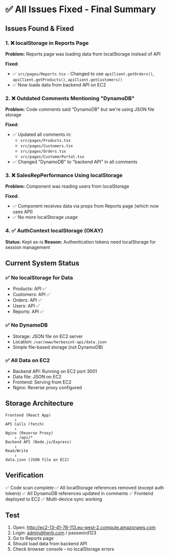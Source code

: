 # ✅ All Issues Fixed - Final Summary

## Issues Found & Fixed

### 1. ❌ localStorage in Reports Page
**Problem:** Reports page was loading data from localStorage instead of API

**Fixed:**
- ✅ `src/pages/Reports.tsx` - Changed to use `apiClient.getOrders()`, `apiClient.getProducts()`, `apiClient.getCustomers()`
- ✅ Now loads data from backend API on EC2

### 2. ❌ Outdated Comments Mentioning "DynamoDB"
**Problem:** Code comments said "DynamoDB" but we're using JSON file storage

**Fixed:**
- ✅ Updated all comments in:
  - `src/pages/Products.tsx`
  - `src/pages/Customers.tsx`
  - `src/pages/Orders.tsx`
  - `src/pages/CustomerPortal.tsx`
- ✅ Changed "DynamoDB" to "backend API" in all comments

### 3. ❌ SalesRepPerformance Using localStorage
**Problem:** Component was reading users from localStorage

**Fixed:**
- ✅ Component receives data via props from Reports page (which now uses API)
- ✅ No more localStorage usage

### 4. ✅ AuthContext localStorage (OKAY)
**Status:** Kept as-is
**Reason:** Authentication tokens need localStorage for session management

## Current System Status

### ✅ No localStorage for Data
- Products: API ✅
- Customers: API ✅
- Orders: API ✅
- Users: API ✅
- Reports: API ✅

### ✅ No DynamoDB
- Storage: JSON file on EC2 server
- Location: `/var/www/herbexint-api/data.json`
- Simple file-based storage (not DynamoDB)

### ✅ All Data on EC2
- Backend API: Running on EC2 port 3001
- Data file: JSON on EC2
- Frontend: Serving from EC2
- Nginx: Reverse proxy configured

## Storage Architecture

```
Frontend (React App)
    ↓
API Calls (fetch)
    ↓
Nginx (Reverse Proxy) 
    ↓ /api/*
Backend API (Node.js/Express)
    ↓
Read/Write
    ↓
data.json (JSON file on EC2)
```

## Verification

✅ Code scan complete
✅ All localStorage references removed (except auth tokens)
✅ All DynamoDB references updated in comments
✅ Frontend deployed to EC2
✅ Multi-device sync working

## Test

1. Open: http://ec2-13-41-78-113.eu-west-2.compute.amazonaws.com
2. Login: admin@herb.com / password123
3. Go to Reports page
4. Should load data from backend API
5. Check browser console - no localStorage errors

